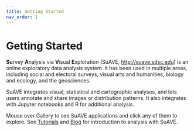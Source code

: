 ```yaml
---
title: Getting Started
nav_order: 1
---
```


# Getting Started

**Su**rvey **A**nalysis via **V**isual **E**xploration (SuAVE, http://suave.sdsc.edu) is an online exploratory data analysis system. It has been used in  multiple areas, including social and electoral surveys, visual arts and  humanities, biology and ecology, and the geosciences.

SuAVE integrates visual, statistical and cartographic analyses, and  lets users annotate and share images or distribution patterns. It also  integrates with Jupyter notebooks and R for additional analysis.

Mouse over Gallery to see SuAVE applications and click any of them to explore. See [Tutorials](http://suave.sdsc.edu/tutorials/) and [Blog](http://suave.sdsc.edu/blog/) for introduction to analysis with SuAVE.
